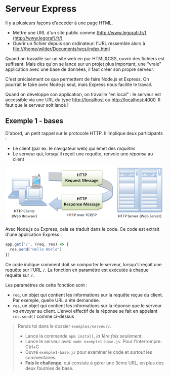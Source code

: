 # Serveur Express

Il y a plusieurs façons d'accéder à une page HTML.

* Mettre une URL d'un site public comme [http://www.legorafi.fr/](http://www.legorafi.fr/)
* Ouvrir un fichier depuis son ordinateur: l'URL ressemble alors à [file:///home/wilder/Documents/wcs/index.html](file:///home/wilder/Documents/wcs/index.html)

Quand on travaille sur un site web en pur HTML&CSS, ouvrir des fichiers est suffisant.
Mais dès qu'on se lance sur un projet plus important, une "vraie" application avec une base de données, il faut créer son propre serveur.

C'est précisément ce que permettent de faire Node.js et Express. On pourrait le faire
avec Node.js seul, mais Express nous facilite le travail.

Quand on développe son application, on travaille "en local" : le serveur est accessible via une URL du type
[http://localhost](http://localhost) ou [http://localhost:4000](http://localhost:4000). Il faut que le serveur soit lancé !

## Exemple 1 - bases

D'abord, un petit rappel sur le protocole HTTP. Il implique deux participants :

* Le client (par ex. le navigateur web) qui émet des *requêtes*
* Le serveur qui, lorsqu'il reçoit une requête, renvoie une *réponse* au client

![Illustration du protocole HTTP](wiki-images/HTTP.png)

Avec Node.js ou Express, cela se traduit dans le code. Ce code est extrait d'une application Express :

```javascript
app.get('/', (req, res) => {
  res.send('Hello World')
})
```

Ce code indique comment doit se comporter le serveur, lorsqu'il reçoit une requête sur l'URL `/`. La fonction en paramètre est exécutée à chaque requête sur `/`.

Les paramètres de cette fonction sont :

* `req`, un objet qui contient les informations sur la requête reçue du client. Par exemple, quelle URL a été demandée.
* `res`, un objet qui contient les informations sur la réponse que le serveur *va envoyer* au client. L'envoi effectif de la réponse se fait en appelant `res.send()` comme ci-dessus

> Rends toi dans le dossier `exemples/serveur/`.
>
> * Lance la commande `npm install`, *la 1ère fois seulement*.
> * Lance le serveur avec `node exemple1-base.js`. Pour l'interrompre: Ctrl+C
> * Ouvre `exemple1-base.js` pour examiner le code et *surtout* les commentaires.
> * **Fais le challenge**, qui consiste à gérer une 3ème URL, en plus des deux fournies de base.
